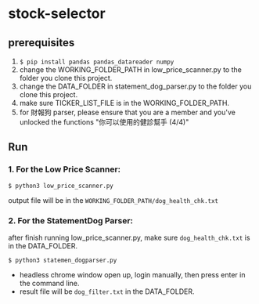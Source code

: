 # stock-selector

## prerequisites
1. ```$ pip install pandas pandas_datareader numpy```
2. change the WORKING_FOLDER_PATH in low_price_scanner.py to the folder you clone this project.
3. change the DATA_FOLDER in statement_dog_parser.py to the folder you clone this project.
4. make sure TICKER_LIST_FILE is in the WORKING_FOLDER_PATH.
5. for 財報狗 parser, please ensure that you are a member and you've unlocked the functions "你可以使用的健診幫手 (4/4)"

## Run
### 1. For the Low Price Scanner:
```
$ python3 low_price_scanner.py
```

output file will be in the `WORKING_FOLDER_PATH/dog_health_chk.txt`


### 2. For the StatementDog Parser:
after finish running low_price_scanner.py,
make sure `dog_health_chk.txt` is in the DATA_FOLDER.
```
$ python3 statemen_dogparser.py
```
- headless chrome window open up, login manually, then press enter in the command line.
- result file will be `dog_filter.txt` in the DATA_FOLDER.


